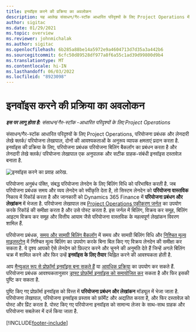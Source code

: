 ```yaml
---
title: इनवॉइस करने की प्रक्रिया का अवलोकन
description: यह आलेख संसाधन/गैर-स्टॉक आधारित परिदृश्यों के लिए Project Operations में इनवॉइस करने की प्रक्रिया का अवलोकन प्रदान करता है.
author: sigitac
ms.date: 01/29/2021
ms.topic: overview
ms.reviewer: johnmichalak
ms.author: sigitac
ms.openlocfilehash: 6b285a88be14a5972e9a4604713d7d35a3a442b6
ms.sourcegitcommit: 6cfc50d89528df977a8f6a55c1ad39d99800d9b4
ms.translationtype: MT
ms.contentlocale: hi-IN
ms.lasthandoff: 06/03/2022
ms.locfileid: "8923098"
---
```

# <a name="invoicing-process-overview"></a>इनवॉइस करने की प्रक्रिया का अवलोकन

_**इस पर लागू होता है:** संसाधन/गैर-स्टॉक -आधारित परिदृश्यों के लिए Project Operations_

संसाधन/गैर-स्टॉक आधारित परिदृश्यों के लिए Project Operations, परियोजना प्रबंधक और लेनदारी लेखे क्लर्क/ परियोजना लेखापाल, दोनों की आवश्यकताओं के अनुरूप व्यापक क्षमताएं प्रदान करता है. इनवॉइस की प्रक्रिया के लिए, परियोजना प्रबंधक परियोजना बिलिंग बैकलॉग का प्रबंधन करता है और लेनदारी लेखे क्लर्क/ परियोजना लेखापाल एक अनुपालक और सटीक ग्राहक-संबंधी इनवॉइस दस्तावेज़ बनाता है.

![इनवॉइस करने का प्रवाह आरेख.](./media/invoicing-flow.png)

परियोजना अनुबंध पंक्ति, संबद्ध परियोजना लेनदेन के लिए बिलिंग विधि को परिभाषित करती है. जब परियोजना प्रबंधक समय और व्यय लेनदेन को स्वीकृति देता है, तो सिस्टम लेनदेन को **परियोजना वास्तविक** निकाय में रिकॉर्ड करता है और जानकारी को Dynamics 365 Finance में **परियोजना प्रबंधन और लेखांकन** में भेजता है. परियोजना लेखापाल तब [Project Operations एकीकरण जर्नल](../project-accounting/project-operations-integration-journal.md) का उपयोग करके रिकॉर्ड की समीक्षा करता है और उसे पोस्ट करता है. इस जर्नल में बिलिंग, विक्रय कर समूह, बिलिंग आइटम विक्रय कर समूह और वित्तीय आयाम जैसे परियोजना वास्तविक के महत्वपूर्ण लेखांकन विवरण शामिल हैं.

परियोजना प्रबंधक, [समय और सामग्री बिलिंग बैकलॉग](../proforma-invoicing/manage-billing-backlog.md#time-and-material-billing-backlog) में समय और सामग्री बिलिंग विधि और [निश्चित मूल्य माइलस्टोन](../proforma-invoicing/manage-billing-backlog.md#fixed-price-milestones) में निश्चित मूल्य बिलिंग का उपयोग करके बिना बिल किए गए विक्रय लेनदेन की समीक्षा कर सकता है. ये दृश्य आपको ऐसे लेनदेन को फ़िल्टर करने और चुनने की अनुमति देते हैं जिन्हें अगले बिलिंग चक्र में शामिल करने और फिर उन्हें **इनवॉइस के लिए तैयार** चिह्नित करने की आवश्यकता होती है.

आप [मैन्युअल रूप से प्रोफ़ॉर्मा इनवॉइस बना सकते हैं](../proforma-invoicing/create-manual-proforma-invoice.md) या [ आवधिक प्रक्रिया](../proforma-invoicing/configure-automated-invoice-creation.md) का उपयोग कर सकते हैं. परियोजना प्रबंधक आवश्यकतानुसार [ड्राफ्ट प्रोफ़ॉर्मा इनवॉइस को समायोजित कर](../proforma-invoicing/manage-proforma-invoice.md) सकता है और फिर इसकी पुष्टि कर सकता है.

पुष्टि किए गए प्रोफ़ॉर्मा इनवॉइस को वित्त्त में **परियोजना प्रबंधन और लेखांकन** मॉड्यूल में भेजा जाता है. परियोजना लेखापाल, परियोजना इनवॉइस प्रस्ताव को फ़ॉर्मेट और अद्यतित करता है, और फिर दस्तावेज़ को पोस्ट और प्रिंट करता है. पोस्ट किए गए परियोजना इनवॉइस को सामान्य लेजर के साथ-साथ ग्राहक और परियोजना सबलेजर में दर्ज किया जाता है.


[!INCLUDE[footer-include](../includes/footer-banner.md)]